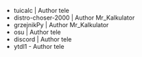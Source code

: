 * tuicalc | Author tele
* distro-choser-2000 | Author Mr_Kalkulator
* grzejnikPy | Author Mr_Kalkulator
* osu | Author tele
* discord | Author tele
* ytdl1 - Author tele
